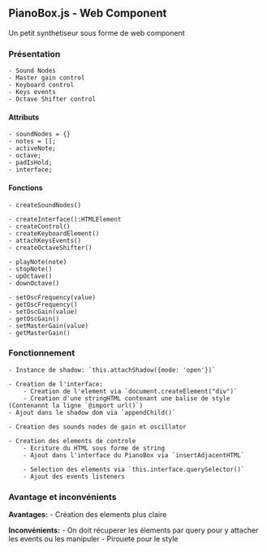 ## PianoBox.js - Web Component
Un petit synthetiseur sous forme de web component

### Présentation
    - Sound Nodes
    - Master gain control
    - Keyboard control
    - Keys events
    - Octave Shifter control
    
#### Attributs
    - soundNodes = {}
    - notes = [];
    - activeNote;
    - octave;
    - padIsHold;
    - interface;

#### Fonctions
    - createSoundNodes()

    - createInterface():HTMLElement
    - createControl()
    - createKeyboardElement()
    - attachKeysEvents()
    - createOctaveShifter()

    - playNote(note)
    - stopNote()
    - upOctave()
    - downOctave()

    - setOscFrequency(value)
    - getOscFrequency()
    - setOscGain(value)
    - getOscGain()
    - setMasterGain(value)
    - getMasterGain()

### Fonctionnement
    - Instance de shadow: `this.attachShadow({mode: 'open'})`

    - Creation de l'interface: 
        - Creation de l'element via `document.createElement("div")`
        - Creation d'une stringHTML contenant une balise de style (Contenannt la ligne `@import url()`) 
    - Ajout dans le shadow dom via `appendChild()`
    
    - Creation des sounds nodes de gain et oscillator

    - Creation des elements de controle
        - Ecriture du HTML sous forme de string
        - Ajout dans l'interface du PianoBox via `insertAdjacentHTML`

        - Selection des elements via `this.interface.querySelector()`
        - Ajout des events listeners

### Avantage et inconvénients
**Avantages:**
    - Création des elements plus claire

**Inconvénients:**
    - On doit récuperer les élements par query pour y attacher les events ou les manipuler
    - Pirouete pour le style